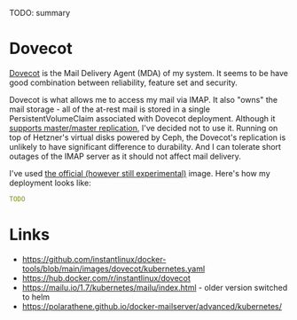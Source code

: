 TODO: summary

# Dovecot

[Dovecot](https://www.dovecot.org/) is the Mail Delivery Agent (MDA) of my system. It seems to be have good combination between reliability, feature set and security.

Dovecot is what allows me to access my mail via IMAP. It also "owns" the mail storage - all of the at-rest mail is stored in a single PersistentVolumeClaim associated with Dovecot deployment. Although it [supports master/master replication](https://wiki.dovecot.org/Replication), I've decided not to use it. Running on top of Hetzner's virtual disks powered by Ceph, the Dovecot's replication is unlikely to have significant difference to durability. And I can tolerate short outages of the IMAP server as it should not affect mail delivery.

I've used [the official (however still experimental)](https://hub.docker.com/r/dovecot/dovecot) image. Here's how my deployment looks like:

```yaml
TODO
```

# Links

* https://github.com/instantlinux/docker-tools/blob/main/images/dovecot/kubernetes.yaml
* https://hub.docker.com/r/instantlinux/dovecot
* https://mailu.io/1.7/kubernetes/mailu/index.html - older version switched to helm
* https://polarathene.github.io/docker-mailserver/advanced/kubernetes/